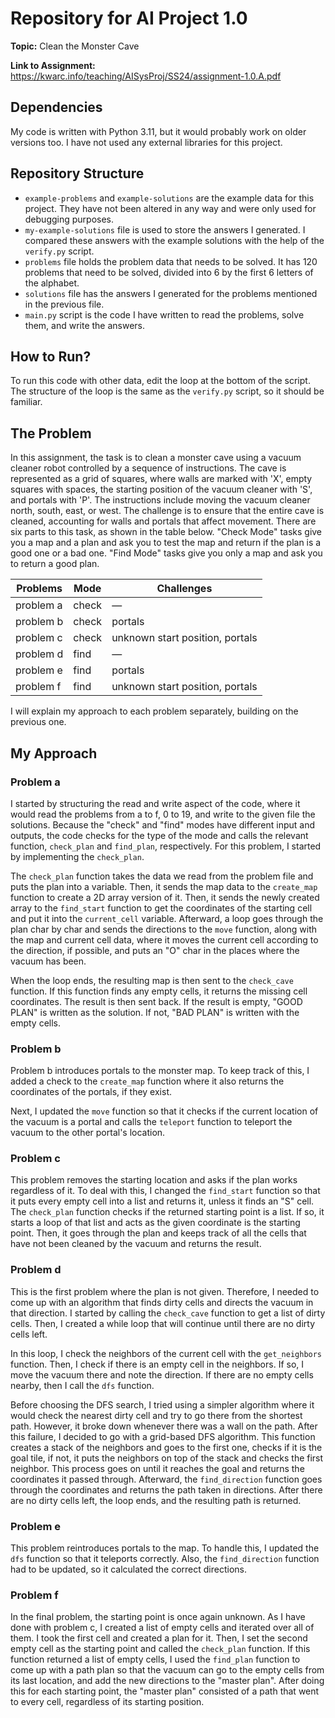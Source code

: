 # Repository for AI Project 1.0

**Topic:** Clean the Monster Cave

**Link to Assignment:** https://kwarc.info/teaching/AISysProj/SS24/assignment-1.0.A.pdf
## Dependencies

My code is written with Python 3.11, but it would probably work on older versions too. I have not used any external
libraries for this project.

## Repository Structure

- `example-problems` and `example-solutions` are the example data for this project. They have not been altered in any
  way and were only used for debugging purposes.
- `my-example-solutions` file is used to store the answers I generated. I compared these answers with the example
  solutions with the help of the `verify.py` script.
- `problems` file holds the problem data that needs to be solved. It has 120 problems that need to be solved, divided
  into 6 by the first 6 letters of the alphabet.
- `solutions` file has the answers I generated for the problems mentioned in the previous file.
- `main.py` script is the code I have written to read the problems, solve them, and write the answers.

## How to Run?

To run this code with other data, edit the loop at the bottom of the script. The structure of the loop is the same as
the `verify.py` script, so it should be familiar.

## The Problem

In this assignment, the task is to clean a monster cave using a vacuum cleaner robot controlled by a sequence of
instructions. The cave is represented as a grid of squares, where walls are marked with 'X', empty squares with spaces,
the starting position of the vacuum cleaner with 'S', and portals with 'P'. The instructions include moving the vacuum
cleaner north, south, east, or west. The challenge is to ensure that the entire cave is cleaned, accounting for walls
and portals that affect movement. There are six parts to this task, as shown in the table below. "Check Mode" tasks give
you a map and a plan and ask you to test the map and return if the plan is a good one or a bad one. "Find Mode" tasks
give you only a map and ask you to return a good plan.

| Problems  | Mode  | Challenges                      |
|-----------|-------|---------------------------------|
| problem a | check | —                               |
| problem b | check | portals                         |
| problem c | check | unknown start position, portals |
| problem d | find  | —                               |
| problem e | find  | portals                         |
| problem f | find  | unknown start position, portals |

I will explain my approach to each problem separately, building on the previous one.

## My Approach

### Problem a

I started by structuring the read and write aspect of the code, where it would read the problems from a to f, 0 to 19,
and write to the given file the solutions. Because the "check" and "find" modes have different input and outputs, the
code checks for the type of the mode and calls the relevant function, `check_plan` and `find_plan`, respectively. For
this problem, I started by implementing the `check_plan`.

The `check_plan` function takes the data we read from the problem file and puts the plan into a variable. Then, it sends
the map data to the `create_map` function to create a 2D array version of it. Then, it sends the newly created array to
the `find_start` function to get the coordinates of the starting cell and put it into the `current_cell` variable.
Afterward, a loop goes through the plan char by char and sends the directions to the `move` function, along with the map
and current cell data, where it moves the current cell according to the direction, if possible, and puts an "O" char in
the places where the vacuum has been.

When the loop ends, the resulting map is then sent to the `check_cave` function. If this function finds any empty cells,
it returns the missing cell coordinates. The result is then sent back. If the result is empty, "GOOD PLAN" is written as
the solution. If not, "BAD PLAN" is written with the empty cells.

### Problem b

Problem b introduces portals to the monster map. To keep track of this, I added a check to the `create_map` function
where it also returns the coordinates of the portals, if they exist.

Next, I updated the `move` function so that it checks if the current location of the vacuum is a portal and calls
the `teleport` function to teleport the vacuum to the other portal's location.

### Problem c

This problem removes the starting location and asks if the plan works regardless of it. To deal with this, I changed
the `find_start` function so that it puts every empty cell into a list and returns it, unless it finds an "S" cell.
The `check_plan` function checks if the returned starting point is a list. If so, it starts a loop of that list and acts
as the given coordinate is the starting point. Then, it goes through the plan and keeps track of all the cells that have
not been cleaned by the vacuum and returns the result.

### Problem d

This is the first problem where the plan is not given. Therefore, I needed to come up with an algorithm that finds dirty
cells and directs the vacuum in that direction. I started by calling the `check_cave` function to get a list of dirty
cells. Then, I created a while loop that will continue until there are no dirty cells left.

In this loop, I check the neighbors of the current cell with the `get_neighbors` function. Then, I check if there is an
empty cell in the neighbors. If so, I move the vacuum there and note the direction. If there are no empty cells nearby,
then I call the `dfs` function.

Before choosing the DFS search, I tried using a simpler algorithm where it would check the nearest dirty cell and try to
go there from the shortest path. However, it broke down whenever there was a wall on the path. After this failure, I
decided to go with a grid-based DFS algorithm. This function creates a stack of the neighbors and goes to the first one,
checks if it is the goal tile, if not, it puts the neighbors on top of the stack and checks the first neighbor. This
process goes on until it reaches the goal and returns the coordinates it passed through. Afterward, the `find_direction`
function goes through the coordinates and returns the path taken in directions. After there are no dirty cells left, the
loop ends, and the resulting path is returned.

### Problem e

This problem reintroduces portals to the map. To handle this, I updated the `dfs` function so that it teleports
correctly. Also, the `find_direction` function had to be updated, so it calculated the correct directions.

### Problem f

In the final problem, the starting point is once again unknown. As I have done with problem c, I created a list of empty
cells and iterated over all of them. I took the first cell and created a plan for it. Then, I set the second empty cell
as the starting point and called the `check_plan` function. If this function returned a list of empty cells, I used
the `find_plan` function to come up with a path plan so that the vacuum can go to the empty cells from its last
location, and add the new directions to the "master plan". After doing this for each starting point, the "master plan"
consisted of a path that went to every cell, regardless of its starting position.
